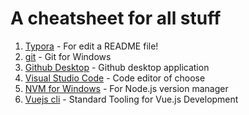 # A cheatsheet for all stuff

1. [Typora](https://typora.io/#windows) - For edit a README file!
2. [git](https://git-scm.com/download/win) - Git for Windows
3. [Github Desktop](https://desktop.github.com/) - Github desktop application
4. [Visual Studio Code](https://code.visualstudio.com/) - Code editor of choose
5. [NVM for Windows](https://github.com/coreybutler/nvm-windows) - For Node.js version manager
6. [Vuejs cli](https://cli.vuejs.org/) - Standard Tooling for Vue.js Development
